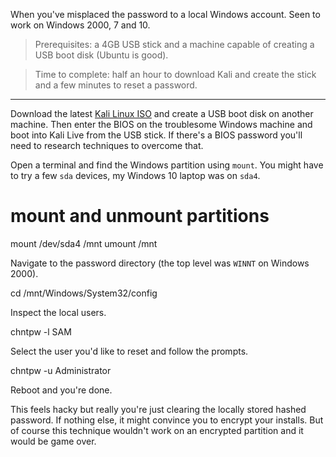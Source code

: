 When you've misplaced the password to a local Windows account. Seen to work on
Windows 2000, 7 and 10.

> Prerequisites: a 4GB USB stick and a machine capable of creating a USB boot
> disk (Ubuntu is good).

> Time to complete: half an hour to download Kali and
> create the stick and a few minutes to reset a password.

---

Download the latest [Kali Linux ISO](https://www.kali.org/downloads/) and
create a USB boot disk on another machine. Then enter the BIOS on the
troublesome Windows machine and boot into Kali Live from the USB stick. If
there's a BIOS password you'll need to research techniques to overcome that.

Open a terminal and find the Windows partition using `mount`. You might have to
try a few `sda` devices, my Windows 10 laptop was on `sda4`.

# mount and unmount partitions
mount /dev/sda4 /mnt
umount /mnt

Navigate to the password directory (the top level was `WINNT` on Windows 2000).

cd /mnt/Windows/System32/config

Inspect the local users.

chntpw -l SAM

Select the user you'd like to reset and follow the prompts.

chntpw -u Administrator

Reboot and you're done.

This feels hacky but really you're just clearing the locally stored hashed
password. If nothing else, it might convince you to encrypt your installs. But
of course this technique wouldn't work on an encrypted partition and it would
be game over.

